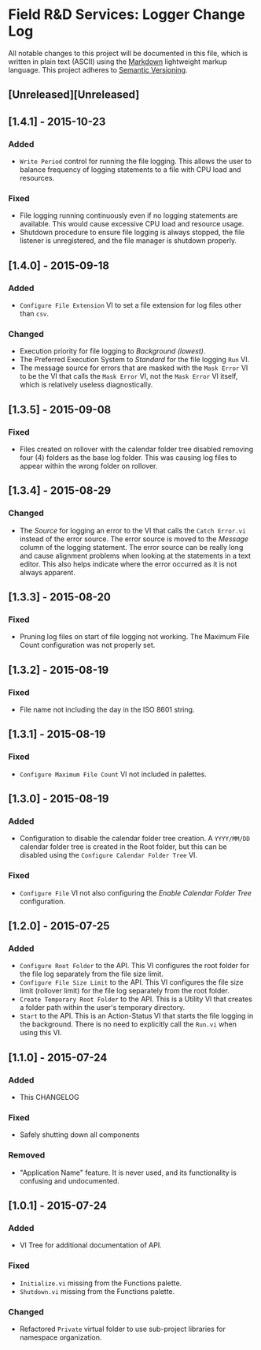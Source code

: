 # Field R&D Services: Logger Change Log

All notable changes to this project will be documented in this file, which is written in plain text (ASCII) using the [Markdown](http://daringfireball.net/projects/markdown/syntax) lightweight markup language. This project adheres to [Semantic Versioning](http://semver.org). 

## [Unreleased][Unreleased]

## [1.4.1] - 2015-10-23
### Added
- `Write Period` control for running the file logging. This allows the user to balance frequency of logging statements to a file with CPU load and resources.

### Fixed
- File logging running continuously even if no logging statements are available. This would cause excessive CPU load and resource usage.
- Shutdown procedure to ensure file logging is always stopped, the file listener is unregistered, and the file manager is shutdown properly.

## [1.4.0] - 2015-09-18
### Added
- `Configure File Extension` VI to set a file extension for log files other than `csv`.

### Changed
- Execution priority for file logging to _Background (lowest)_.
- The Preferred Execution System to _Standard_ for the file logging `Run` VI.
- The message source for errors that are masked with the `Mask Error` VI to be the VI that calls the `Mask Error` VI, not the `Mask Error` VI itself, which is relatively useless diagnostically.

## [1.3.5] - 2015-09-08
### Fixed
- Files created on rollover with the calendar folder tree disabled removing four (4) folders as the base log folder. This was causing log files to appear within the wrong folder on rollover.

## [1.3.4] - 2015-08-29
### Changed
- The _Source_ for logging an error to the VI that calls the `Catch Error.vi` instead of the error source. The error source is moved to the _Message_ column of the logging statement. The error source can be really long and cause alignment problems when looking at the statements in a text editor. This also helps indicate where the error occurred as it is not always apparent.

## [1.3.3] - 2015-08-20
### Fixed
- Pruning log files on start of file logging not working. The Maximum File Count configuration was not properly set.

## [1.3.2] - 2015-08-19
### Fixed
- File name not including the day in the ISO 8601 string.

## [1.3.1] - 2015-08-19
### Fixed
- `Configure Maximum File Count` VI not included in palettes.

## [1.3.0] - 2015-08-19
### Added
- Configuration to disable the calendar folder tree creation. A `YYYY/MM/DD` calendar folder tree is created in the Root folder, but this can be disabled using the `Configure Calendar Folder Tree` VI. 

### Fixed
- `Configure File` VI not also configuring the _Enable Calendar Folder Tree_ configuration.

## [1.2.0] - 2015-07-25
### Added
- `Configure Root Folder` to the API. This VI configures the root folder for the file log separately from the file size limit.
- `Configure File Size Limit` to the API. This VI configures the file size limit (rollover limit) for the file log separately from the root folder.
- `Create Temporary Root Folder` to the API. This is a Utility VI that creates a folder path within the user's temporary directory.
- `Start` to the API. This is an Action-Status VI that starts the file logging in the background. There is no need to explicitly call the `Run.vi` when using this VI.

## [1.1.0] - 2015-07-24
### Added
- This CHANGELOG

### Fixed
- Safely shutting down all components

### Removed
- "Application Name" feature. It is never used, and its functionality is confusing and undocumented.

## [1.0.1] - 2015-07-24
### Added
- VI Tree for additional documentation of API.

### Fixed
- `Initialize.vi` missing from the Functions palette.
- `Shutdown.vi` missing from the Functions palette.

### Changed
- Refactored `Private` virtual folder to use sub-project libraries for namespace organization.

